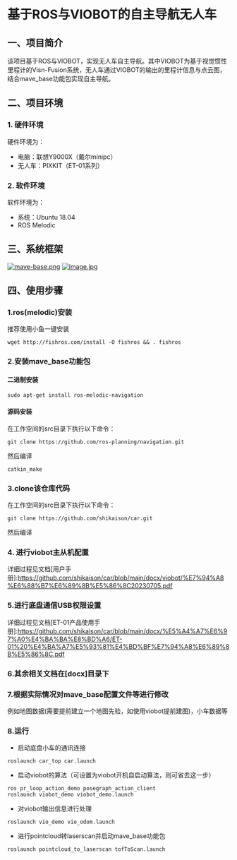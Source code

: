 # 基于ROS与VIOBOT的自主导航无人车

## 一、项目简介
该项目基于ROS与VIOBOT，实现无人车自主导航。其中VIOBOT为基于视觉惯性里程计的Visn-Fusion系统，无人车通过VIOBOT的输出的里程计信息与点云图，结合mave_base功能包实现自主导航。
## 二、项目环境
### 1. 硬件环境
硬件环境为：
- 电脑：联想Y9000X（戴尔minipc）
- 无人车：PIXKIT（ET-01系列）

### 2. 软件环境
软件环境为：
- 系统：Ubuntu 18.04
- ROS Melodic

## 三、系统框架
[![mave-base.png](https://i.postimg.cc/4477pkPL/mave-base.png)](https://postimg.cc/0rvyq4LD)
[![image.jpg](https://i.postimg.cc/HkKFcMkP/image.jpg)](https://postimg.cc/pmfs3p8D)

## 四、使用步骤
### 1.ros(melodic)安装
推荐使用小鱼一键安装
```
wget http://fishros.com/install -O fishros && . fishros
```
### 2.安装mave_base功能包
#### 二进制安装
```
sudo apt-get install ros-melodic-navigation
```
#### 源码安装
在工作空间的src目录下执行以下命令：
```
git clone https://github.com/ros-planning/navigation.git
```
然后编译
```
catkin_make
```
### 3.clone该仓库代码
在工作空间的src目录下执行以下命令：
```
git clone https://github.com/shikaison/car.git
```
然后编译
### 4. 进行viobot主从机配置
详细过程见文档[用户手册]:https://github.com/shikaison/car/blob/main/docx/viobot/%E7%94%A8%E6%88%B7%E6%89%8B%E5%86%8C20230705.pdf
### 5.进行底盘通信USB权限设置
详细过程见文档[ET-01产品使用手册]:https://github.com/shikaison/car/blob/main/docx/%E5%A4%A7%E6%97%A0%E4%BA%BA%E8%BD%A6/ET-01%20%E4%BA%A7%E5%93%81%E4%BD%BF%E7%94%A8%E6%89%8B%E5%86%8C.pdf
### 6.其余相关文档在[docx]目录下
### 7.根据实际情况对mave_base配置文件等进行修改
例如地图数据(需要提前建立一个地图先验，如使用viobot提前建图)，小车数据等
### 8.运行
+ 启动底盘小车的通讯连接
```
roslaunch car_top car.launch
```
+ 启动viobot的算法（可设置为viobot开机自启动算法，则可省去这一步）
```
ros pr_loop_action_demo posegraph_action_client
roslaunch viobot_demo viobot_demo.launch
```
+ 对viobot输出信息进行处理
```
roslaunch vio_demo vio_odom.launch
```
+ 进行pointcloud转laserscan并启动mave_base功能包
```
roslaunch pointcloud_to_laserscan tofToScan.launch
```